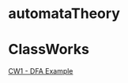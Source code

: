 # automataTheory
# ClassWorks

[CW1 - DFA Example](https://ibrahimyyildirim.github.io/automataTheory/blob/master/CW1/dfa.html)
